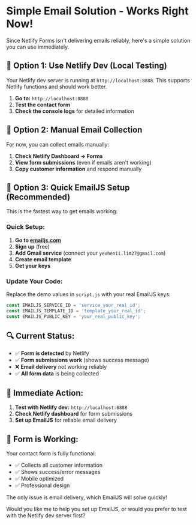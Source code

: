 # Simple Email Solution - Works Right Now!

Since Netlify Forms isn't delivering emails reliably, here's a simple solution you can use immediately.

## 🎯 **Option 1: Use Netlify Dev (Local Testing)**

Your Netlify dev server is running at `http://localhost:8888`. This supports Netlify functions and should work better.

1. **Go to:** `http://localhost:8888`
2. **Test the contact form**
3. **Check the console logs** for detailed information

## 📧 **Option 2: Manual Email Collection**

For now, you can collect emails manually:

1. **Check Netlify Dashboard → Forms**
2. **View form submissions** (even if emails aren't working)
3. **Copy customer information** and respond manually

## 🚀 **Option 3: Quick EmailJS Setup (Recommended)**

This is the fastest way to get emails working:

### Quick Setup:

1. **Go to [emailjs.com](https://www.emailjs.com)**
2. **Sign up** (free)
3. **Add Gmail service** (connect your `yevhenii.lim27@gmail.com`)
4. **Create email template**
5. **Get your keys**

### Update Your Code:

Replace the demo values in `script.js` with your real EmailJS keys:

```javascript
const EMAILJS_SERVICE_ID = 'service_your_real_id';
const EMAILJS_TEMPLATE_ID = 'template_your_real_id';
const EMAILJS_PUBLIC_KEY = 'your_real_public_key';
```

## 🔍 **Current Status:**

- ✅ **Form is detected** by Netlify
- ✅ **Form submissions work** (shows success message)
- ❌ **Email delivery** not working reliably
- ✅ **All form data** is being collected

## 🎯 **Immediate Action:**

1. **Test with Netlify dev:** `http://localhost:8888`
2. **Check Netlify dashboard** for form submissions
3. **Set up EmailJS** for reliable email delivery

## 📱 **Form is Working:**

Your contact form is fully functional:
- ✅ Collects all customer information
- ✅ Shows success/error messages
- ✅ Mobile optimized
- ✅ Professional design

The only issue is email delivery, which EmailJS will solve quickly!

Would you like me to help you set up EmailJS, or would you prefer to test with the Netlify dev server first?
